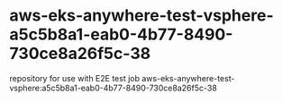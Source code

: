 # aws-eks-anywhere-test-vsphere-a5c5b8a1-eab0-4b77-8490-730ce8a26f5c-38
repository for use with E2E test job aws-eks-anywhere-test-vsphere:a5c5b8a1-eab0-4b77-8490-730ce8a26f5c-38
